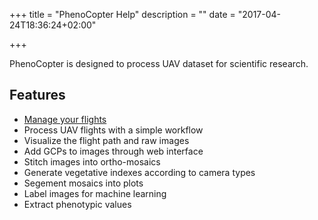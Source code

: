 +++
title = "PhenoCopter Help"
description = ""
date = "2017-04-24T18:36:24+02:00"

+++

PhenoCopter is designed to process UAV dataset for scientific research.

## Features
* [Manage your flights](help/meta)
* Process UAV flights with a simple workflow
* Visualize the flight path and raw images
* Add GCPs to images through web interface
* Stitch images into ortho-mosaics
* Generate vegetative indexes according to camera types
* Segement mosaics into plots
* Label images for machine learning
* Extract phenotypic values
